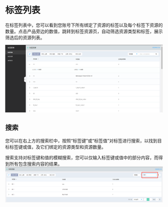 # 标签列表

在标签列表中，您可以看到您账号下所有绑定了资源的标签以及每个标签下资源的数量。点击产品旁边的数值，跳转到标签资源页，自动筛选资源类型和标签，展示筛选后的资源列表。

![wholepage](../../../../image/Tag/Taglist/wholepage.png)

## 搜索

您可以在右上方的搜索栏中，按照“标签键”或“标签值”对标签进行搜索，以找到目标标签键或值，及它们绑定的资源类型和资源数量。

搜索支持对标签键和值的模糊搜索，您可以仅输入标签键或值中的部分内容，而得到所有包含搜索内容的结果。
![search](../../../../image/Tag/Taglist/search.png)


